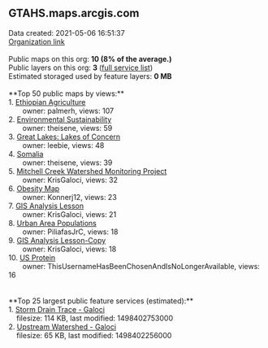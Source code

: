<h2>GTAHS.maps.arcgis.com</h2> Data created: 2021-05-06 16:51:37 <br /><a target='new' href='https://GTAHS.maps.arcgis.com'>Organization link</a><br /><br />Public maps on this org: <b>10 (8% of the average.)</b><br />Public layers on this org: <b>3 </b>(<a target='new' href='https://services.arcgis.com/vRhud15d6sJBMhEn/ArcGIS/rest/services'>full service list</a>)<br />Estimated storaged used by feature layers: <b>0 MB</b><br /><br />**Top 50 public maps by views:**<br />  1. <a target='new' href='https://www.arcgis.com/home/item.html?id=30e3877407fe4750a851dfe4ea2c5180'>Ethiopian Agriculture</a> <br />  &nbsp;&nbsp;&nbsp;&nbsp; &nbsp;&nbsp;owner: palmerh, views: 107<br />  2. <a target='new' href='https://www.arcgis.com/home/item.html?id=d8feaa9cf3b54ae2ba9d0aef68868f4f'>Environmental Sustainability</a> <br />  &nbsp;&nbsp;&nbsp;&nbsp; &nbsp;&nbsp;owner: theisene, views: 59<br />  3. <a target='new' href='https://www.arcgis.com/home/item.html?id=1a13083b1b42429bbd894eff0466c65f'>Great Lakes: Lakes of Concern</a> <br />  &nbsp;&nbsp;&nbsp;&nbsp; &nbsp;&nbsp;owner: leebie, views: 48<br />  4. <a target='new' href='https://www.arcgis.com/home/item.html?id=7245d9e8ce324719874ce304214a6ad0'>Somalia</a> <br />  &nbsp;&nbsp;&nbsp;&nbsp; &nbsp;&nbsp;owner: theisene, views: 39<br />  5. <a target='new' href='https://www.arcgis.com/home/item.html?id=19c2cb4adfc546e1ae518a11b78798a2'>Mitchell Creek Watershed Monitoring Project</a> <br />  &nbsp;&nbsp;&nbsp;&nbsp; &nbsp;&nbsp;owner: KrisGaloci, views: 32<br />  6. <a target='new' href='https://www.arcgis.com/home/item.html?id=1dc1d13e10f347c58f5250772d50dfe7'>Obesity Map</a> <br />  &nbsp;&nbsp;&nbsp;&nbsp; &nbsp;&nbsp;owner: Konnerj12, views: 23<br />  7. <a target='new' href='https://www.arcgis.com/home/item.html?id=fb7f995a1c4742f08b784722dfd3329b'>GIS Analysis Lesson</a> <br />  &nbsp;&nbsp;&nbsp;&nbsp; &nbsp;&nbsp;owner: KrisGaloci, views: 21<br />  8. <a target='new' href='https://www.arcgis.com/home/item.html?id=345bba8d818b433d90b34900140fe5bc'>Urban Area Populations</a> <br />  &nbsp;&nbsp;&nbsp;&nbsp; &nbsp;&nbsp;owner: PiliafasJrC, views: 18<br />  9. <a target='new' href='https://www.arcgis.com/home/item.html?id=d37e7b1c553d4820ba5e82a1a87d8042'>GIS Analysis Lesson-Copy</a> <br />  &nbsp;&nbsp;&nbsp;&nbsp; &nbsp;&nbsp;owner: KrisGaloci, views: 18<br />  10. <a target='new' href='https://www.arcgis.com/home/item.html?id=a98f6ee3ba4445038c978b21f0753291'>US Protein</a> <br />  &nbsp;&nbsp;&nbsp;&nbsp; &nbsp;&nbsp;owner: ThisUsernameHasBeenChosenAndIsNoLongerAvailable, views: 16<br /><br /><br />**Top 25 largest public feature services (estimated):**<br /> 1. <a target='new' href='https://www.arcgis.com/home/item.html?id=63b8c8bd69064afa91c44ab1954481cb'>Storm Drain Trace - Galoci</a><br /> &nbsp;&nbsp;&nbsp;&nbsp;filesize: 114 KB, last modified: 1498402753000<br /> 2. <a target='new' href='https://www.arcgis.com/home/item.html?id=3b8aec14d4374263afcf81038b1ccef4'>Upstream Watershed - Galoci</a><br /> &nbsp;&nbsp;&nbsp;&nbsp;filesize: 65 KB, last modified: 1498402256000<br />
